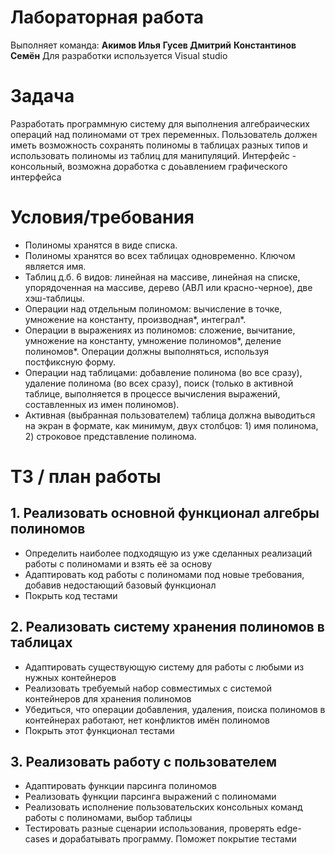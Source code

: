 
# Лабораторная работа
Выполняет команда:
**Акимов Илья**
**Гусев Дмитрий**
**Константинов Семён**
Для разработки используется Visual studio
# Задача
Разработать программную систему для выполнения алгебраических операций над полиномами от трех переменных. Пользователь должен иметь возможность сохранять полиномы в таблицах разных типов и использовать полиномы из таблиц для манипуляций. Интерфейс - консольный, возможна доработка с доьавлением графического интерфейса

# Условия/требования

 - Полиномы хранятся в виде списка.
 - Полиномы хранятся во всех таблицах одновременно. Ключом является имя. 
 - Таблиц д.б. 6 видов: линейная на массиве, линейная на списке, упорядоченная на массиве, дерево (АВЛ или красно-черное), две хэш-таблицы.
 - Операции над отдельным полиномом: вычисление в точке, умножение на константу, производная*, интеграл*.
 - Операции в выражениях из полиномов: сложение, вычитание, умножение на константу, умножение полиномов*, деление полиномов*. Операции должны выполняться, используя постфиксную форму.
 - Операции над таблицами: добавление полинома (во все сразу), удаление полинома (во всех сразу), поиск (только в активной таблице, выполняется в процессе вычисления выражений, составленных из имен полиномов).
 - Активная (выбранная пользователем) таблица должна выводиться на экран в формате, как минимум, двух столбцов: 1) имя полинома, 2) строковое представление полинома.
# ТЗ / план работы
## 1. Реализовать основной функционал алгебры полиномов
- Определить наиболее подходящую из уже сделанных реализаций работы с полиномами и взять её за основу
- Адаптировать код работы с полиномами под новые требования, добавив недостающий базовый функционал
- Покрыть код тестами
## 2. Реализовать систему хранения полиномов в таблицах
- Адаптировать существующую систему для работы с любыми из нужных контейнеров
- Реализовать требуемый набор совместимых с системой контейнеров для хранения полиномов
- Убедиться, что операции добавления, удаления, поиска полиномов в контейнерах работают, нет конфликтов имён полиномов
- Покрыть этот функционал тестами
## 3. Реализовать работу с пользователем
- Адаптировать функции парсинга полиномов
- Реализовать функции парсинга выражений с полиномами
- Реализовать исполнение пользовательских консольных команд работы с полиномами, выбор таблицы
- Тестировать разные сценарии использования, проверять edge-cases и дорабатывать программу. Поможет покрытие тестами
